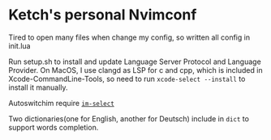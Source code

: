 # Ketch's personal Nvimconf

Tired to open many files when change my config, so written all config in init.lua

Run setup.sh to install and update Language Server Protocol and Language Provider. On MacOS, I use clangd as LSP for c and cpp, which is included in Xcode-CommandLine-Tools, so need to run `xcode-select --install` to install it manually.

Autoswitchim require [`im-select`](https://github.com/daipeihust/im-select)

Two dictionaries(one for English, another for Deutsch) include in `dict` to support words completion.
